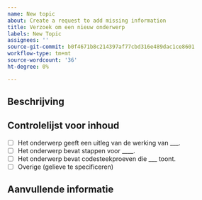 ```yaml
---
name: New topic
about: Create a request to add missing information
title: Verzoek om een nieuw onderwerp
labels: New Topic
assignees: ''
source-git-commit: b0f4671b8c214397af77cbd316e489dac1ce8601
workflow-type: tm+mt
source-wordcount: '36'
ht-degree: 0%

---
```



## Beschrijving

<!-- (REQUIRED) What topic is missing? -->

## Controlelijst voor inhoud

<!-- (REQUIRED) List specific information or details to include in this topic. -->

<!-- Use the following checklist template as a starting point -->

- [ ] Het onderwerp geeft een uitleg van de werking van ___.
- [ ] Het onderwerp bevat stappen voor ____.
- [ ] Het onderwerp bevat codesteekproeven die ___ toont.
- [ ] Overige (gelieve te specificeren)

## Aanvullende informatie

<!-- (OPTIONAL) Any information you already know or other online resources that cover this topic -->

<!--
Thank you for taking the time to report this issue!
GitHub Issues in this repo should relate to this project's codebase.

Before submitting this issue, please make sure you are complying with our Code of Conduct:
https://github.com/AdobeDocs/commerce-operations.en/blob/main/code-of-conduct.md

Issues that do not comply with our Code of Conduct or do not contain enough information may be closed at the maintainers' discretion.

Feel free to remove this section before creating this issue.
-->

